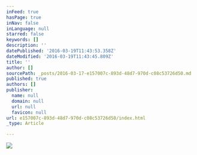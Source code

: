 ```yaml
---
inFeed: true
hasPage: true
inNav: false
inLanguage: null
starred: false
keywords: []
description: ''
datePublished: '2016-03-19T11:43:53.358Z'
dateModified: '2016-03-19T11:43:45.809Z'
title: ''
author: []
sourcePath: _posts/2016-03-17-e157007c-893d-48d7-970d-c08c53726d50.md
published: true
authors: []
publisher:
  name: null
  domain: null
  url: null
  favicon: null
url: e157007c-893d-48d7-970d-c08c53726d50/index.html
_type: Article

---
```

![](https://the-grid-user-content.s3-us-west-2.amazonaws.com/16f68c29-af72-461b-828b-9fcec67550a9.png)